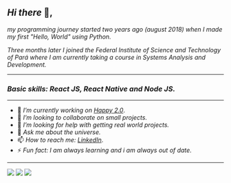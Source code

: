 <div float="left">

## _Hi there_ 👋,

_my programming journey started two years ago (august 2018) when I made my first "Hello, World" using Python._

_Three months later I joined the Federal Institute of Science and Technology of Pará where I am currently taking a course in Systems Analysis and Development._

---

### _Basic skills: React JS, React Native and Node JS._

---

- 🔭 _I’m currently working on_ [_Happy 2.0_](https://github.com/pgThiago/next-level-week-3.0). 
- 👯 _I’m looking to collaborate on small projects._
- 🤔 _I’m looking for help with getting real world projects._
- 💬 _Ask me about the universe._
- 📫 _How to reach me:_ [_LinkedIn_](https://www.linkedin.com/in/thiago-silva-bb2b67185/).  
- ⚡ _Fun fact: I am always learning and i am always out of date._

</div>

---

<div float="right">

<img src="https://github-readme-stats.vercel.app/api?username=pgthiago&theme=midnight-purple&include_all_commits=true" />

<img src="https://github-readme-stats.vercel.app/api/top-langs/?username=pgthiago&layout=compact&theme=midnight-purple" />

<img src="https://github-readme-stats.vercel.app/api/pin/?username=pgthiago&repo=pgthiago&theme=midnight-purple" />

</div>
